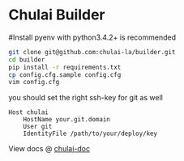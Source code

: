 Chulai Builder
==============

#Install
pyenv with python3.4.2+ is recommended

```bash
git clone git@github.com:chulai-la/builder.git
cd builder
pip install -r requirements.txt
cp config.cfg.sample config.cfg
vim config.cfg
```
you should set the right ssh-key for git as well
```
Host chulai
    HostName your.git.domain
    User git
    IdentityFile /path/to/your/deploy/key
```

View docs @ [chulai-doc](https://github.com/chulai-la/docs/blob/master/builder/api.md)
